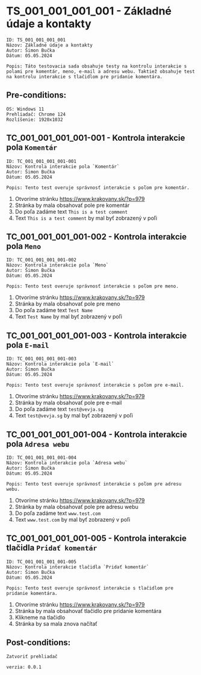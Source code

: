 # TS_001_001_001_001 - Základné údaje a kontakty

```
ID: TS_001_001_001_001
Názov: Základné údaje a kontakty
Autor: Šimon Bučka
Dátum: 05.05.2024
```

```
Popis: Táto testovacia sada obsahuje testy na kontrolu interakcie s polami pre komentár, meno, e-mail a adresu webu. Taktiež obsahuje test na kontrolu interakcie s tlačidlom pre pridanie komentára.
```

## Pre-conditions:

```
OS: Windows 11
Prehliadač: Chrome 124
Rozlíšenie: 1920x1032
```

## TC_001_001_001_001-001 - Kontrola interakcie pola `Komentár`

```
ID: TC_001_001_001_001-001
Názov: Kontrola interakcie pola `Komentár`
Autor: Šimon Bučka
Dátum: 05.05.2024
```

```
Popis: Tento test overuje správnosť interakcie s poľom pre komentár.
```

1. Otvoríme stránku https://www.krakovany.sk/?p=979
2. Stránka by mala obsahovať pole pre komentár
3. Do poľa zadáme text `This is a test comment`
4. Text `This is a test comment` by mal byť zobrazený v poľi

## TC_001_001_001_001-002 - Kontrola interakcie pola `Meno`

```
ID: TC_001_001_001_001-002
Názov: Kontrola interakcie pola `Meno`
Autor: Šimon Bučka
Dátum: 05.05.2024
```

```
Popis: Tento test overuje správnosť interakcie s poľom pre meno.
```

1. Otvoríme stránku https://www.krakovany.sk/?p=979
2. Stránka by mala obsahovať pole pre meno
3. Do poľa zadáme text `Test Name`
4. Text `Test Name` by mal byť zobrazený v poľi

## TC_001_001_001_001-003 - Kontrola interakcie pola `E-mail`

```
ID: TC_001_001_001_001-003
Názov: Kontrola interakcie pola `E-mail`
Autor: Šimon Bučka
Dátum: 05.05.2024
```

```
Popis: Tento test overuje správnosť interakcie s poľom pre e-mail.
```

1. Otvoríme stránku https://www.krakovany.sk/?p=979
2. Stránka by mala obsahovať pole pre e-mail
3. Do poľa zadáme text `test@vevja.sg`
4. Text `test@vevja.sg` by mal byť zobrazený v poľi

## TC_001_001_001_001-004 - Kontrola interakcie pola `Adresa webu`

```
ID: TC_001_001_001_001-004
Názov: Kontrola interakcie pola `Adresa webu`
Autor: Šimon Bučka
Dátum: 05.05.2024
```

```
Popis: Tento test overuje správnosť interakcie s poľom pre adresu webu.
```

1. Otvoríme stránku https://www.krakovany.sk/?p=979
2. Stránka by mala obsahovať pole pre adresu webu
3. Do poľa zadáme text `www.test.com`
4. Text `www.test.com` by mal byť zobrazený v poľi

## TC_001_001_001_001-005 - Kontrola interakcie tlačidla `Pridať komentár`

```
ID: TC_001_001_001_001-005
Názov: Kontrola interakcie tlačidla `Pridať komentár`
Autor: Šimon Bučka
Dátum: 05.05.2024
```

```
Popis: Tento test overuje správnosť interakcie s tlačidlom pre pridanie komentára.
```

1. Otvoríme stránku https://www.krakovany.sk/?p=979
2. Stránka by mala obsahovať tlačidlo pre pridanie komentára
3. Klikneme na tlačidlo
4. Stránka by sa mala znova načítať 

## Post-conditions:

```
Zatvoriť prehliadač
```

```
verzia: 0.0.1
```
